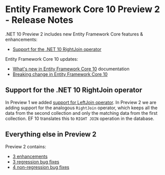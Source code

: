 # Entity Framework Core 10 Preview 2 - Release Notes

.NET 10 Preview 2 includes new Entity Framework Core features & enhancements:

- [Support for the .NET 10 RightJoin operator](#support-for-the-net-10-rightjoin-operator)

Entity Framework Core 10 updates:

- [What's new in Entity Framework Core 10](https://learn.microsoft.com/ef/core/what-is-new/ef-core-10.0/whatsnew) documentation
- [Breaking change in Entity Framework Core 10](https://learn.microsoft.com/ef/core/what-is-new/ef-core-10.0/breaking-changes)

## Support for the .NET 10 RightJoin operator

In Preview 1 we added [support for LeftJoin operator](../preview1/efcore.md#support-for-the-net-10-leftjoin-operator). In Preview 2 we are adding support for the analogous `RightJoin` operator, which keeps all the data from the second collection and only the matching data from the first collection. EF 10 translates this to `RIGHT JOIN` operation in the database.

## Everything else in Preview 2

Preview 2 contains:

- [3 enhancements](https://github.com/dotnet/efcore/issues?q=is%3Aissue%20is%3Aclosed%20label%3Apreview-2%20(milestone%3A9.0.3%20OR%20milestone%3A9.0.3%20OR%20milestone%3A10.0.0)%20label%3Atype-enhancement)
- [3 regression bug fixes](https://github.com/dotnet/efcore/issues?q=is%3Aissue%20is%3Aclosed%20label%3Apreview-2%20(milestone%3A9.0.3%20OR%20milestone%3A9.0.3%20OR%20milestone%3A9.0.x%20OR%20milestone%3A10.0.0)%20label%3Atype-bug%20label%3Aregression%20)
- [4 non-regression bug fixes](https://github.com/dotnet/efcore/issues?q=is%3Aissue%20is%3Aclosed%20label%3Apreview-2%20(milestone%3A9.0.3%20OR%20milestone%3A9.0.3%20OR%20milestone%3A10.0.0)%20label%3Atype-bug%20-label%3Aregression%20)
